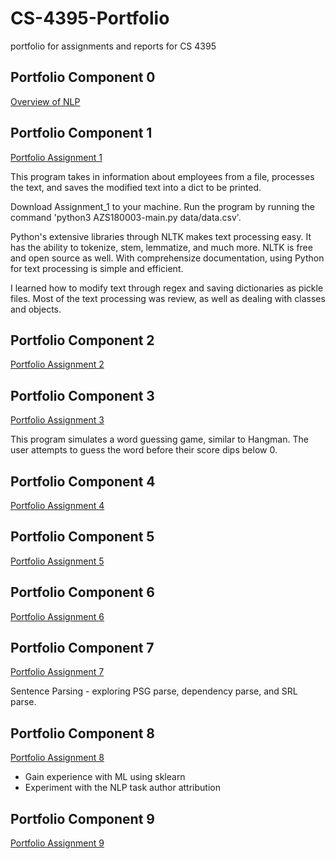 # CS-4395-Portfolio
portfolio for assignments and reports for CS 4395

## Portfolio Component 0

[Overview of NLP](Overview_of_NLP.md)

## Portfolio Component 1
[Portfolio Assignment 1](Assignment_1/AZS180003-main.py)

This program takes in information about employees from a file, processes the text, and saves the modified text into a dict to be
printed. 

Download Assignment_1 to your machine. Run the program by running the command 'python3 AZS180003-main.py data/data.csv'.

Python's extensive libraries through NLTK makes text processing easy. It has the ability to tokenize, stem, lemmatize, and much more. NLTK is free and open source as well. With comprehensize documentation, using Python for text processing is simple and efficient. 

I learned how to modify text through regex and saving dictionaries as pickle files. Most of the text processing was review, as well as dealing with classes and objects. 

## Portfolio Component 2
[Portfolio Assignment 2](Portfolio_Assignment_2.pdf)

## Portfolio Component 3
[Portfolio Assignment 3](Word_Guess_Game/AZS180003-main.py)

This program simulates a word guessing game, similar to Hangman. The user attempts to guess the word before their score dips below 0. 

## Portfolio Component 4
[Portfolio Assignment 4](Portfolio_Component_4_WordNet.pdf)

## Portfolio Component 5
[Portfolio Assignment 5](Ngrams/)

## Portfolio Component 6
[Portfolio Assignment 6](Web_Crawler/)

## Portfolio Component 7
[Portfolio Assignment 7](AZS180003-Assignment7.pdf)

Sentence Parsing - exploring PSG parse, dependency parse, and SRL parse. 

## Portfolio Component 8
[Portfolio Assignment 8](AZS180003-Author-Attribution.pdf)

- Gain experience with ML using sklearn
- Experiment with the NLP task author attribution

## Portfolio Component 9
[Portfolio Assignment 9](Chatbot_Proj/)


